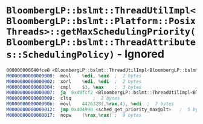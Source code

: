 # `BloombergLP::bslmt::ThreadUtilImpl<BloombergLP::bslmt::Platform::PosixThreads>::getMaxSchedulingPriority(BloombergLP::bslmt::ThreadAttributes::SchedulingPolicy)` - Ignored

```nasm
000000000040fce0 <BloombergLP::bslmt::ThreadUtilImpl<BloombergLP::bslmt::Platform::PosixThreads>::getMaxSchedulingPriority(BloombergLP::bslmt::ThreadAttributes::SchedulingPolicy)>:
M0000000000000000:	movl	%edi, %eax	;  2 bytes
M0000000000000002:	xorl	%edi, %edi	;  2 bytes
M0000000000000004:	cmpl	$3, %eax	;  3 bytes
M0000000000000007:	ja	0x40fcf2 <BloombergLP::bslmt::ThreadUtilImpl<BloombergLP::bslmt::Platform::PosixThreads>::getMaxSchedulingPriority(BloombergLP::bslmt::ThreadAttributes::SchedulingPolicy)+0x12>	;  2 bytes
M0000000000000009:	cltq		;  2 bytes
M000000000000000b:	movl	4426328(,%rax,4), %edi	;  7 bytes
M0000000000000012:	jmp	0x404990 <sched_get_priority_max@plt>	;  5 bytes
M0000000000000017:	nopw	(%rax,%rax)	;  9 bytes
```

